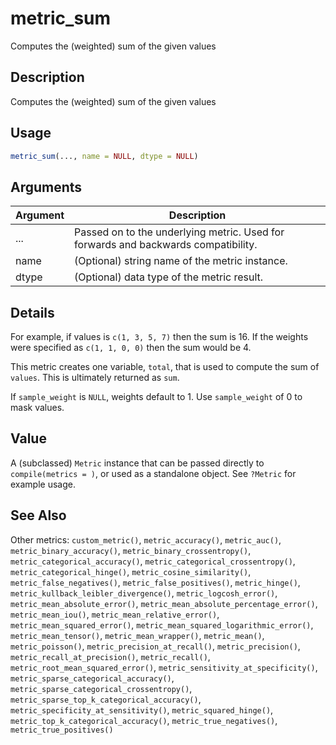 # metric_sum


Computes the (weighted) sum of the given values




## Description

Computes the (weighted) sum of the given values





## Usage
```r
metric_sum(..., name = NULL, dtype = NULL)
```




## Arguments


Argument      |Description
------------- |----------------
... | Passed on to the underlying metric. Used for forwards and backwards compatibility.
name | (Optional) string name of the metric instance.
dtype | (Optional) data type of the metric result.




## Details

For example, if values is ``c(1, 3, 5, 7)`` then the sum is 16.
If the weights were specified as ``c(1, 1, 0, 0)`` then the sum would be 4.

This metric creates one variable, ``total``, that is used to compute the sum of
``values``. This is ultimately returned as ``sum``.

If ``sample_weight`` is ``NULL``, weights default to 1.  Use ``sample_weight`` of 0
to mask values.





## Value

A (subclassed) ``Metric`` instance that can be passed directly to
``compile(metrics = )``, or used as a standalone object. See ``?Metric`` for
example usage.






## See Also

Other metrics: 
`custom_metric()`,
`metric_accuracy()`,
`metric_auc()`,
`metric_binary_accuracy()`,
`metric_binary_crossentropy()`,
`metric_categorical_accuracy()`,
`metric_categorical_crossentropy()`,
`metric_categorical_hinge()`,
`metric_cosine_similarity()`,
`metric_false_negatives()`,
`metric_false_positives()`,
`metric_hinge()`,
`metric_kullback_leibler_divergence()`,
`metric_logcosh_error()`,
`metric_mean_absolute_error()`,
`metric_mean_absolute_percentage_error()`,
`metric_mean_iou()`,
`metric_mean_relative_error()`,
`metric_mean_squared_error()`,
`metric_mean_squared_logarithmic_error()`,
`metric_mean_tensor()`,
`metric_mean_wrapper()`,
`metric_mean()`,
`metric_poisson()`,
`metric_precision_at_recall()`,
`metric_precision()`,
`metric_recall_at_precision()`,
`metric_recall()`,
`metric_root_mean_squared_error()`,
`metric_sensitivity_at_specificity()`,
`metric_sparse_categorical_accuracy()`,
`metric_sparse_categorical_crossentropy()`,
`metric_sparse_top_k_categorical_accuracy()`,
`metric_specificity_at_sensitivity()`,
`metric_squared_hinge()`,
`metric_top_k_categorical_accuracy()`,
`metric_true_negatives()`,
`metric_true_positives()`



